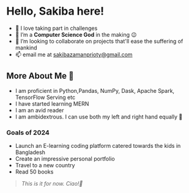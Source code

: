  # Hello, Sakiba here!

- 👀 I love taking part in challenges
- 🌱 I’m a **Computer Science God** in the making 😉
- 💞️ I’m looking to collaborate on projects that'll ease the suffering of mankind 
- 📫  email me at sakibazamanprioty@gmail.com

## More About Me :book:
- I am proficient in Python,Pandas, NumPy, Dask, Apache Spark, TensorFlow Serving etc
- I have started learning MERN
- I am an avid reader
- I am ambidextrous. I can use both my left and right hand equally 👀


### Goals of 2024
- Launch an E-learning coding platform catered towards the kids in Bangladesh
- Create an impressive personal portfolio
- Travel to a new country
- Read 50 books
  
>*This is it for now. Ciao!👋* 

<!---
bytesizedskibby/bytesizedskibby is a ✨ special ✨ repository because its `README.md` (this file) appears on your GitHub profile.
You can click the Preview link to take a look at your changes.
--->
